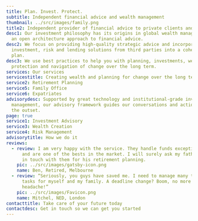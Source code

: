 ```yaml
---
title: Plan. Invest. Protect.
subtitle: Independent financial advice and wealth management
thumbnail: ../src/images/family.png
title2: Independent provider of financial advice to private clients and their families
desc1: Our investment philosophy has its origins in global wealth management and
  an open architecture approach to financial advice.
desc2: We focus on providing high-quality strategic advice and incorporating
  investment, risk and lending solutions from third parties into a cohesive
  plan.
desc3: We use best practices to help you with planning, investments, wealth
  protection and navigation of change over the long term.
services: Our services
servicestitle: Creating wealth and planning for change over the long term
service2: Retirement Planning
service5: Family Office
service6: Expatriates
advisorydesc: Supported by great technology and institutional-grade investment
  management, our advisory framework guides our conversations and actions from
  the outset.
page: true
service1: Investment Advisory
service3: Wealth Creation
service4: Risk Management
advisorytitle: How we do it
reviews:
  - review: I am very happy with the service. They handle funds exceptionally well
      and are one of the bests in the market. I will surely ask my father to get
      in touch with them for his retirement planning.
    pic: ../src/images/gatsby-icon.png
    name: Ben, Retired, Melbourne
  - review: “Seriously, you guys have saved me. I need to manage many time-sensitive
      tasks for myself and my family. A deadline change? Boom, no more
      headache!”
    pic: ../src/images/Favicon.png
    name: Mitchel, NED, London
contacttitle: Take care of your future today
contactdesc: Get in touch so we can get you started
---
```

